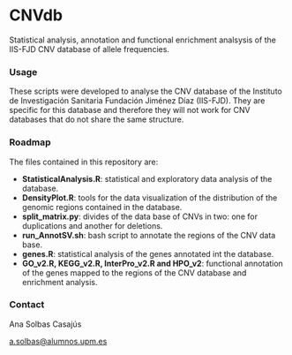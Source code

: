 # CNVdb
Statistical analysis, annotation and functional enrichment analsysis of the IIS-FJD CNV database of allele frequencies. 

### Usage
These scripts were developed to analyse the CNV database of the Instituto de Investigación Sanitaria Fundación Jiménez Díaz (IIS-FJD). They are specific for this database and therefore they will not work for CNV databases that do not share the same structure. 

### Roadmap
The files contained in this repository are: 
- __StatisticalAnalysis.R__: statistical and exploratory data analysis of the database. 
- __DensityPlot.R__: tools for the data visualization of the distribution of the genomic regions contained in the database. 
- __split_matrix.py__: divides of the data base of CNVs in two: one for duplications and another for deletions. 
- __run_AnnotSV.sh__: bash script to annotate the regions of the CNV data base. 
- __genes.R__: statistical analysis of the genes annotated int the database. 
- __GO_v2.R, KEGG_v2.R, InterPro_v2.R and HPO_v2__: functional annotation of the genes mapped to the regions of the CNV database and enrichment analysis. 

### Contact

Ana Solbas Casajús

a.solbas@alumnos.upm.es
